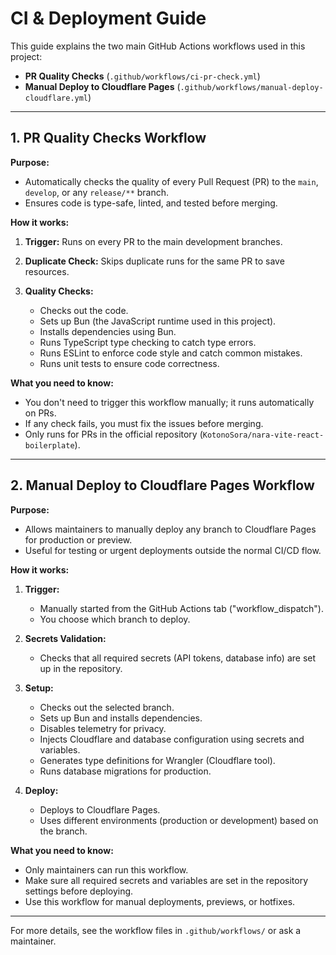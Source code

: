 # CI & Deployment Guide

This guide explains the two main GitHub Actions workflows used in this project:

- **PR Quality Checks** (`.github/workflows/ci-pr-check.yml`)
- **Manual Deploy to Cloudflare Pages** (`.github/workflows/manual-deploy-cloudflare.yml`)

---

## 1. PR Quality Checks Workflow

**Purpose:**

- Automatically checks the quality of every Pull Request (PR) to the `main`, `develop`, or any `release/**` branch.
- Ensures code is type-safe, linted, and tested before merging.

**How it works:**

1. **Trigger:** Runs on every PR to the main development branches.

2. **Duplicate Check:** Skips duplicate runs for the same PR to save resources.

3. **Quality Checks:**
   - Checks out the code.
   - Sets up Bun (the JavaScript runtime used in this project).
   - Installs dependencies using Bun.
   - Runs TypeScript type checking to catch type errors.
   - Runs ESLint to enforce code style and catch common mistakes.
   - Runs unit tests to ensure code correctness.

**What you need to know:**

- You don't need to trigger this workflow manually; it runs automatically on PRs.
- If any check fails, you must fix the issues before merging.
- Only runs for PRs in the official repository (`KotonoSora/nara-vite-react-boilerplate`).

---

## 2. Manual Deploy to Cloudflare Pages Workflow

**Purpose:**

- Allows maintainers to manually deploy any branch to Cloudflare Pages for production or preview.
- Useful for testing or urgent deployments outside the normal CI/CD flow.

**How it works:**

1. **Trigger:**
   - Manually started from the GitHub Actions tab ("workflow_dispatch").
   - You choose which branch to deploy.

2. **Secrets Validation:**
   - Checks that all required secrets (API tokens, database info) are set up in the repository.

3. **Setup:**
   - Checks out the selected branch.
   - Sets up Bun and installs dependencies.
   - Disables telemetry for privacy.
   - Injects Cloudflare and database configuration using secrets and variables.
   - Generates type definitions for Wrangler (Cloudflare tool).
   - Runs database migrations for production.

4. **Deploy:**
   - Deploys to Cloudflare Pages.
   - Uses different environments (production or development) based on the branch.

**What you need to know:**

- Only maintainers can run this workflow.
- Make sure all required secrets and variables are set in the repository settings before deploying.
- Use this workflow for manual deployments, previews, or hotfixes.

---

For more details, see the workflow files in `.github/workflows/` or ask a maintainer.
